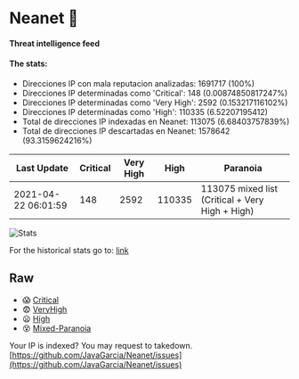 # Neanet :hocho:
#### Threat intelligence feed
#### The stats:

- Direcciones IP con mala reputacion analizadas: 1691717 (100%)
- Direcciones IP determinadas como 'Critical':  148 (0.00874850817247%)
- Direcciones IP determinadas como 'Very High':  2592 (0.153217116102%)
- Direcciones IP determinadas como 'High':  110335 (6.52207195412)
- Total de direcciones IP indexadas en Neanet:  113075 (6.68403757839%)
- Total de direcciones IP descartadas en Neanet:  1578642 (93.3159624216%)

| Last Update | Critical | Very High | High | Paranoia |
| --- | --- | --- | --- | --- |
| 2021-04-22 06:01:59 | 148 | 2592 | 110335 | 113075 mixed list (Critical + Very High + High)|

![Stats](https://docs.google.com/spreadsheets/d/e/2PACX-1vSnaNMIXVabIpDJjufMlzH7poXnshF3mgd8Is1g9ytUEzVsP5my4Trn8f-xkoLLQ38xpL3HtmUexLo6/pubchart?oid=501124687&format=image)

For the historical stats go to: [link](/stats.csv)
## Raw
- :scream: [Critical](https://raw.githubusercontent.com/JavaGarcia/Neanet/master/blacklists/neanet_critical.txt)
- :fearful: [VeryHigh](https://raw.githubusercontent.com/JavaGarcia/Neanet/master/blacklists/neanet_veryHigh.txtt)
- :frowning: [High](https://raw.githubusercontent.com/JavaGarcia/Neanet/master/blacklists/neanet_high.txt)
- :dizzy_face: [Mixed-Paranoia](https://raw.githubusercontent.com/JavaGarcia/Neanet/master/blacklists/neanet_all.txt)


Your IP is indexed? You may request to takedown. [https://github.com/JavaGarcia/Neanet/issues](https://github.com/JavaGarcia/Neanet/issues)









































































































































































































































































































































































































































































































































































































































































































































































































































































































































































































































































































































































































































































































































































































































































































































































































































































































































































































































































































































































































































































































































































































































































































































































































































































































































































































































































































































































































































































































































































































































































































































































































































































































































































































































































































































































































































































































































































































































































































































































































































































































































































































































































































































































































































































































































































































































































































































































































































































































































































































































































































































































































































































































































































































































































































































































































































































































































































































































































































































































































